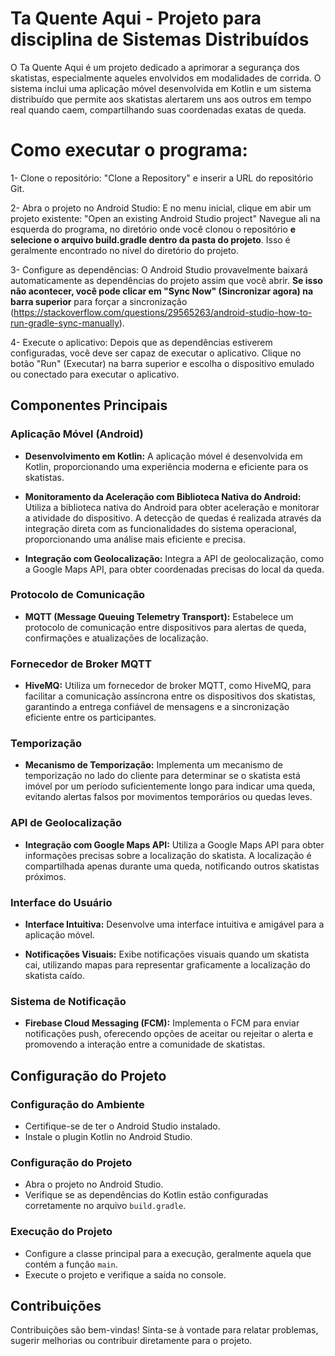 # Ta Quente Aqui - Projeto para disciplina de Sistemas Distribuídos

O Ta Quente Aqui é um projeto dedicado a aprimorar a segurança dos skatistas, especialmente aqueles envolvidos em modalidades de corrida. O sistema inclui uma aplicação móvel desenvolvida em Kotlin e um sistema distribuído que permite aos skatistas alertarem uns aos outros em tempo real quando caem, compartilhando suas coordenadas exatas de queda.



# Como executar o programa:

1- Clone o repositório:
 "Clone a Repository" e inserir a URL do repositório Git.

2- Abra o projeto no Android Studio:
E no menu inicial, clique em abir um projeto existente: "Open an existing Android Studio project"
Navegue ali na esquerda do programa, no diretório onde você clonou o repositório
**e selecione o arquivo build.gradle dentro da pasta do projeto**.
Isso é geralmente encontrado no nível do diretório do projeto.

3- Configure as dependências:
O Android Studio provavelmente baixará automaticamente as dependências do projeto assim que você abrir. **Se isso não acontecer, você pode clicar em "Sync Now" (Sincronizar agora) na barra superior** para forçar a sincronização (https://stackoverflow.com/questions/29565263/android-studio-how-to-run-gradle-sync-manually).

4- Execute o aplicativo:
Depois que as dependências estiverem configuradas, você deve ser capaz de executar o aplicativo. Clique no botão "Run" (Executar) na barra superior e escolha o dispositivo emulado ou conectado para executar o aplicativo.



## Componentes Principais

### Aplicação Móvel (Android)

- **Desenvolvimento em Kotlin:** A aplicação móvel é desenvolvida em Kotlin, proporcionando uma experiência moderna e eficiente para os skatistas.

- **Monitoramento da Aceleração com Biblioteca Nativa do Android:** Utiliza a biblioteca nativa do Android para obter aceleração e monitorar a atividade do dispositivo. A detecção de quedas é realizada através da integração direta com as funcionalidades do sistema operacional, proporcionando uma análise mais eficiente e precisa.

- **Integração com Geolocalização:** Integra a API de geolocalização, como a Google Maps API, para obter coordenadas precisas do local da queda.

### Protocolo de Comunicação

- **MQTT (Message Queuing Telemetry Transport):** Estabelece um protocolo de comunicação entre dispositivos para alertas de queda, confirmações e atualizações de localização.

### Fornecedor de Broker MQTT

- **HiveMQ:** Utiliza um fornecedor de broker MQTT, como HiveMQ, para facilitar a comunicação assíncrona entre os dispositivos dos skatistas, garantindo a entrega confiável de mensagens e a sincronização eficiente entre os participantes.

### Temporização

- **Mecanismo de Temporização:** Implementa um mecanismo de temporização no lado do cliente para determinar se o skatista está imóvel por um período suficientemente longo para indicar uma queda, evitando alertas falsos por movimentos temporários ou quedas leves.

### API de Geolocalização

- **Integração com Google Maps API:** Utiliza a Google Maps API para obter informações precisas sobre a localização do skatista. A localização é compartilhada apenas durante uma queda, notificando outros skatistas próximos.

### Interface do Usuário

- **Interface Intuitiva:** Desenvolve uma interface intuitiva e amigável para a aplicação móvel.

- **Notificações Visuais:** Exibe notificações visuais quando um skatista cai, utilizando mapas para representar graficamente a localização do skatista caído.

### Sistema de Notificação

- **Firebase Cloud Messaging (FCM):** Implementa o FCM para enviar notificações push, oferecendo opções de aceitar ou rejeitar o alerta e promovendo a interação entre a comunidade de skatistas.

## Configuração do Projeto

### Configuração do Ambiente

- Certifique-se de ter o Android Studio instalado.
- Instale o plugin Kotlin no Android Studio.

### Configuração do Projeto

- Abra o projeto no Android Studio.
- Verifique se as dependências do Kotlin estão configuradas corretamente no arquivo `build.gradle`.

### Execução do Projeto

- Configure a classe principal para a execução, geralmente aquela que contém a função `main`.
- Execute o projeto e verifique a saída no console.

## Contribuições

Contribuições são bem-vindas! Sinta-se à vontade para relatar problemas, sugerir melhorias ou contribuir diretamente para o projeto.
